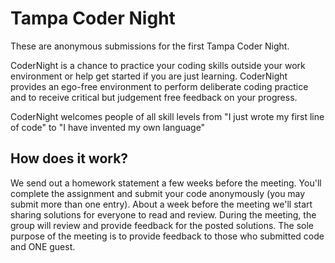 # Tampa Coder Night

These are anonymous submissions for the first Tampa Coder Night.

CoderNight is a chance to practice your coding skills outside your work environment or help get started if you are just learning. CoderNight provides an ego-free environment to perform deliberate coding practice and to receive critical but judgement free feedback on your progress.

CoderNight welcomes people of all skill levels from "I just wrote my first line of code" to "I have invented my own language"

## How does it work?

We send out a homework statement a few weeks before the meeting. You'll complete the assignment and submit your code anonymously (you may submit more than one entry). About a week before the meeting we'll start sharing solutions for everyone to read and review. During the meeting, the group will review and provide feedback for the posted solutions. The sole purpose of the meeting is to provide feedback to those who submitted code and ONE guest.




